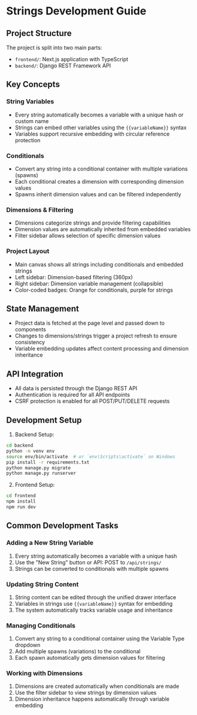 # Strings Development Guide

## Project Structure

The project is split into two main parts:
- `frontend/`: Next.js application with TypeScript
- `backend/`: Django REST Framework API

## Key Concepts

### String Variables
- Every string automatically becomes a variable with a unique hash or custom name
- Strings can embed other variables using the `{{variableName}}` syntax
- Variables support recursive embedding with circular reference protection

### Conditionals
- Convert any string into a conditional container with multiple variations (spawns)
- Each conditional creates a dimension with corresponding dimension values
- Spawns inherit dimension values and can be filtered independently

### Dimensions & Filtering
- Dimensions categorize strings and provide filtering capabilities
- Dimension values are automatically inherited from embedded variables
- Filter sidebar allows selection of specific dimension values

### Project Layout
- Main canvas shows all strings including conditionals and embedded strings
- Left sidebar: Dimension-based filtering (360px)
- Right sidebar: Dimension variable management (collapsible)
- Color-coded badges: Orange for conditionals, purple for strings

## State Management
- Project data is fetched at the page level and passed down to components
- Changes to dimensions/strings trigger a project refresh to ensure consistency
- Variable embedding updates affect content processing and dimension inheritance

## API Integration
- All data is persisted through the Django REST API
- Authentication is required for all API endpoints
- CSRF protection is enabled for all POST/PUT/DELETE requests

## Development Setup

1. Backend Setup:
```bash
cd backend
python -m venv env
source env/bin/activate  # or `env\Scripts\activate` on Windows
pip install -r requirements.txt
python manage.py migrate
python manage.py runserver
```

2. Frontend Setup:
```bash
cd frontend
npm install
npm run dev
```

## Common Development Tasks

### Adding a New String Variable
1. Every string automatically becomes a variable with a unique hash
2. Use the "New String" button or API: POST to `/api/strings/`
3. Strings can be converted to conditionals with multiple spawns

### Updating String Content
1. String content can be edited through the unified drawer interface
2. Variables in strings use `{{variableName}}` syntax for embedding
3. The system automatically tracks variable usage and inheritance

### Managing Conditionals
1. Convert any string to a conditional container using the Variable Type dropdown
2. Add multiple spawns (variations) to the conditional
3. Each spawn automatically gets dimension values for filtering

### Working with Dimensions
1. Dimensions are created automatically when conditionals are made
2. Use the filter sidebar to view strings by dimension values
3. Dimension inheritance happens automatically through variable embedding